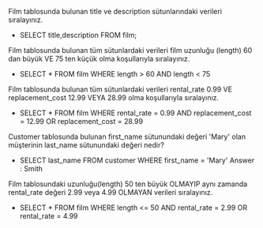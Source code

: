  Film tablosunda bulunan title ve description sütunlarındaki verileri sıralayınız.

 -  SELECT title,description FROM film;

 Film tablosunda bulunan tüm sütunlardaki verileri film uzunluğu (length) 60 dan büyük VE 75 ten küçük olma koşullarıyla sıralayınız.

 -  SELECT * FROM film WHERE length > 60 AND length < 75

 Film tablosunda bulunan tüm sütunlardaki verileri rental_rate 0.99 VE replacement_cost 12.99 VEYA 28.99 olma koşullarıyla sıralayınız.

 -  SELECT * FROM film WHERE rental_rate = 0.99 AND replacement_cost = 12.99 OR replacement_cost = 28.99

 Customer tablosunda bulunan first_name sütunundaki değeri 'Mary' olan müşterinin last_name sütunundaki değeri nedir?

-  SELECT last_name FROM customer WHERE first_name = 'Mary'
Answer : Smith 

 Film tablosundaki uzunluğu(length) 50 ten büyük OLMAYIP aynı zamanda rental_rate değeri 2.99 veya 4.99 OLMAYAN verileri sıralayınız.

-  SELECT * FROM film WHERE length <= 50 AND rental_rate = 2.99 OR rental_rate = 4.99 